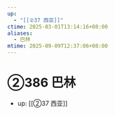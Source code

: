 ```yaml
---
up:
  - "[[②37 西亚]]"
ctime: 2025-03-01T13:14:16+08:00
aliases:
  - 巴林
mtime: 2025-09-09T12:37:06+08:00
---
```


# ②386 巴林

- up: [[②37 西亚]]
